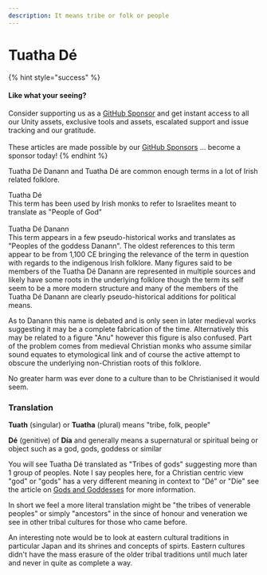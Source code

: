 ```yaml
---
description: It means tribe or folk or people
---
```


# Tuatha Dé

{% hint style="success" %}
#### Like what your seeing?

Consider supporting us as a [GitHub Sponsor](../../../../where-to-buy/become-a-sponsor.md) and get instant access to all our Unity assets, exclusive tools and assets, escalated support and issue tracking and our gratitude.\
\
These articles are made possible by our [GitHub Sponsors](https://github.com/sponsors/heathen-engineering) ... become a sponsor today!
{% endhint %}

Tuatha Dé Danann and Tuatha Dé are common enough terms in a lot of Irish related folklore.

Tuatha Dé\
This term has been used by Irish monks to refer to Israelites meant to translate as "People of God" \
\
Tuatha Dé Danann\
This term appears in a few pseudo-historical works and translates as "Peoples of the goddess Danann". The oldest references to this term appear to be from 1,100 CE bringing the relevance of the term in question with regards to the indigenous Irish folklore. Many figures said to be members of the Tuatha Dé Danann are represented in multiple sources and likely have some roots in the underlying folklore though the term its self seem to be a more modern structure and many of the members of the Tuatha Dé Danann are clearly pseudo-historical additions for political means.

As to Danann this name is debated and is only seen in later medieval works suggesting it may be a complete fabrication of the time. Alternatively this may be related to a figure "Anu" however this figure is also confused. Part of the problem comes from medieval Christian monks who assume similar sound equates to etymological link and of course the active attempt to obscure the underlying non-Christian roots of this folklore.

No greater harm was ever done to a culture than to be Christianised it would seem.

### Translation

**Tuath** (singular) or **Tuatha** (plural) means "tribe, folk, people"

**Dé** (genitive) of **Día** and generally means a supernatural or spiritual being or object such as a god, gods, goddess or similar

You will see Tuatha Dé translated as "Tribes of gods" suggesting more than 1 group of peoples. Note I say peoples here, for a Christian centric view "god" or "gods" has a very different meaning in context to "Dé" or "Díe" see the article on [Gods and Goddesses](gods-and-goddesses.md) for more information.&#x20;

In short we feel a more literal translation might be "the tribes of venerable peoples" or simply "ancestors" in the since of honour and veneration we see in other tribal cultures for those who came before.

An interesting note would be to look at eastern cultural traditions in particular Japan and its shrines and concepts of spirts. Eastern cultures didn't have the mass erasure of the older tribal traditions until much later and never in quite as complete a way.&#x20;
